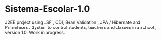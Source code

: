 # Sistema-Escolar-1.0
J2EE project using JSF , CDI, Bean Validation , JPA / Hibernate and Primefaces . System to control students, teachers and classes in a school , version 1.0. Work in progress.
